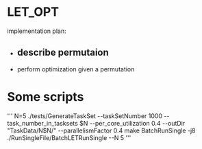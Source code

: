 # LET_OPT
implementation plan:
- describe permutaion
    - 
- perform optimization given a permutation


# Some scripts
'''
N=5
./tests/GenerateTaskSet --taskSetNumber 1000 --task_number_in_tasksets $N --per_core_utilization 0.4 --outDir "TaskData/N$N/" --parallelismFactor 0.4
make BatchRunSingle -j8
./RunSingleFile/BatchLETRunSingle --N 5
'''
